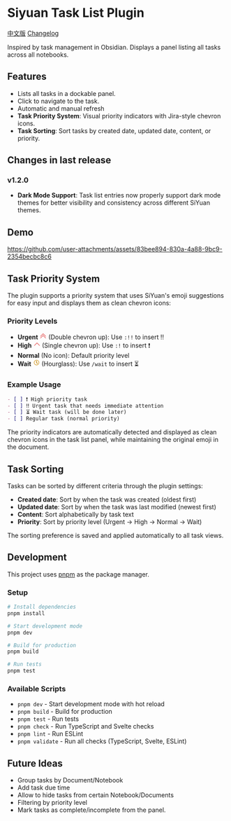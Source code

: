 # Siyuan Task List Plugin

[中文版](./README_zh_CN.md)
[Changelog](./CHANGELOG.md)

Inspired by task management in Obsidian. Displays a panel listing all tasks across all notebooks.

## Features

- Lists all tasks in a dockable panel.
- Click to navigate to the task.
- Automatic and manual refresh
- **Task Priority System**: Visual priority indicators with Jira-style chevron icons.
- **Task Sorting**: Sort tasks by created date, updated date, content, or priority.

## Changes in last release

### v1.2.0

- **Dark Mode Support**: Task list entries now properly support dark mode themes for better visibility and consistency across different SiYuan themes.

## Demo 

https://github.com/user-attachments/assets/83bee894-830a-4a88-9bc9-2354becbc8c6

## Task Priority System

The plugin supports a priority system that uses SiYuan's emoji suggestions for easy input and displays them as clean chevron icons:

### Priority Levels

- **Urgent** <svg width="16" height="16" fill="#dc2626" viewBox="0 0 16 16"><path fill-rule="evenodd" d="M7.646 2.646a.5.5 0 0 1 .708 0l6 6a.5.5 0 0 1-.708.708L8 3.707 2.354 9.354a.5.5 0 1 1-.708-.708z"/><path fill-rule="evenodd" d="M7.646 6.646a.5.5 0 0 1 .708 0l6 6a.5.5 0 0 1-.708.708L8 7.707l-5.646 5.647a.5.5 0 0 1-.708-.708z"/></svg> (Double chevron up): Use `:!!` to insert ‼️
- **High** <svg width="16" height="16" fill="#dc2626" viewBox="0 0 16 16"><path fill-rule="evenodd" d="M7.646 4.646a.5.5 0 0 1 .708 0l6 6a.5.5 0 0 1-.708.708L8 5.707l-5.646 5.647a.5.5 0 0 1-.708-.708z"/></svg> (Single chevron up): Use `:!` to insert ❗
- **Normal** (No icon): Default priority level
- **Wait** <svg width="16" height="16" fill="#ca8a04" viewBox="0 0 16 16"><path d="M8 2a6 6 0 1 1 0 12A6 6 0 0 1 8 2zm0 1a5 5 0 1 0 0 10A5 5 0 0 0 8 3z" fill="#ca8a04"/><path d="M8 4v4l2.5 2.5" stroke="#ca8a04" stroke-width="1.5" fill="none"/></svg> (Hourglass): Use `/wait` to insert ⏳

### Example Usage

```markdown
- [ ] ❗ High priority task
- [ ] ‼️ Urgent task that needs immediate attention
- [ ] ⏳ Wait task (will be done later)
- [ ] Regular task (normal priority)
```

The priority indicators are automatically detected and displayed as clean chevron icons in the task list panel, while maintaining the original emoji in the document.

## Task Sorting

Tasks can be sorted by different criteria through the plugin settings:

- **Created date**: Sort by when the task was created (oldest first)
- **Updated date**: Sort by when the task was last modified (newest first)
- **Content**: Sort alphabetically by task text
- **Priority**: Sort by priority level (Urgent → High → Normal → Wait)

The sorting preference is saved and applied automatically to all task views.

## Development

This project uses [pnpm](https://pnpm.io/) as the package manager.

### Setup

```bash
# Install dependencies
pnpm install

# Start development mode
pnpm dev

# Build for production
pnpm build

# Run tests
pnpm test
```

### Available Scripts

- `pnpm dev` - Start development mode with hot reload
- `pnpm build` - Build for production
- `pnpm test` - Run tests
- `pnpm check` - Run TypeScript and Svelte checks
- `pnpm lint` - Run ESLint
- `pnpm validate` - Run all checks (TypeScript, Svelte, ESLint)

## Future Ideas

- Group tasks by Document/Notebook
- Add task due time
- Allow to hide tasks from certain Notebook/Documents
- Filtering by priority level
- Mark tasks as complete/incomplete from the panel.
